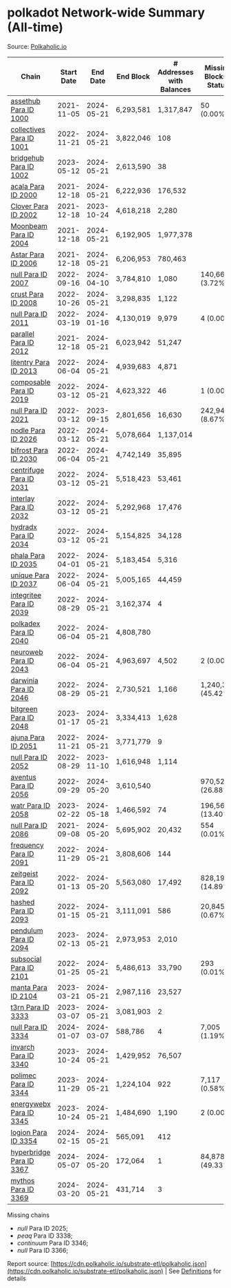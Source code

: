 # polkadot Network-wide Summary (All-time)

Source: [Polkaholic.io](https://polkaholic.io)


| Chain            | Start Date | End Date | End Block | # Addresses with Balances | Missing Blocks / Status |
| ---------------- | ---------- | ---------| --------- | ------------------------- | ----------------------- |
| [assethub Para ID 1000](/polkadot/1000-statemint) | 2021-11-05 | 2024-05-21 | 6,293,581 |  1,317,847 | 50 (0.00%)  |
| [collectives Para ID 1001](/polkadot/1001-polkadot-parachain-1001) | 2022-11-21 | 2024-05-21 | 3,822,046 |  108 |    |
| [bridgehub Para ID 1002](/polkadot/1002-polkadot-parachain-1002) | 2023-05-12 | 2024-05-21 | 2,613,590 |  38 |    |
| [acala Para ID 2000](/polkadot/2000-acala) | 2021-12-18 | 2024-05-21 | 6,222,936 |  176,532 |    |
| [Clover Para ID 2002](/polkadot/2002-clover) | 2021-12-18 | 2023-10-24 | 4,618,218 |  2,280 |    |
| [Moonbeam Para ID 2004](/polkadot/2004-moonbeam) | 2021-12-18 | 2024-05-21 | 6,192,905 |  1,977,378 |    |
| [Astar Para ID 2006](/polkadot/2006-astar) | 2021-12-18 | 2024-05-21 | 6,206,953 |  780,463 |    |
| [null Para ID 2007](/polkadot/2007-kapex) | 2022-09-16 | 2024-04-10 | 3,784,810 |  1,080 | 140,668 (3.72%)  |
| [crust Para ID 2008](/polkadot/2008-crustParachain) | 2022-10-26 | 2024-05-21 | 3,298,835 |  1,122 |    |
| [null Para ID 2011](/polkadot/2011-equilibrium) | 2022-03-19 | 2024-01-16 | 4,130,019 |  9,979 | 4 (0.00%)  |
| [parallel Para ID 2012](/polkadot/2012-parallel) | 2021-12-18 | 2024-05-21 | 6,023,942 |  51,247 |    |
| [litentry Para ID 2013](/polkadot/2013-litentry) | 2022-06-04 | 2024-05-21 | 4,939,683 |  4,871 |    |
| [composable Para ID 2019](/polkadot/2019-composableFinance) | 2022-03-12 | 2024-05-21 | 4,623,322 |  46 | 1 (0.00%)  |
| [null Para ID 2021](/polkadot/2021-efinity) | 2022-03-12 | 2023-09-15 | 2,801,656 |  16,630 | 242,949 (8.67%)  |
| [nodle Para ID 2026](/polkadot/2026-nodle) | 2022-03-12 | 2024-05-21 | 5,078,664 |  1,137,014 |    |
| [bifrost Para ID 2030](/polkadot/2030-bifrost) | 2022-06-04 | 2024-05-21 | 4,742,149 |  35,895 |    |
| [centrifuge Para ID 2031](/polkadot/2031-centrifuge) | 2022-03-12 | 2024-05-21 | 5,518,423 |  53,461 |    |
| [interlay Para ID 2032](/polkadot/2032-interlay) | 2022-03-12 | 2024-05-21 | 5,292,968 |  17,476 |    |
| [hydradx Para ID 2034](/polkadot/2034-hydra) | 2022-03-12 | 2024-05-21 | 5,154,825 |  34,128 |    |
| [phala Para ID 2035](/polkadot/2035-phala) | 2022-04-01 | 2024-05-21 | 5,183,454 |  5,316 |    |
| [unique Para ID 2037](/polkadot/2037-unique) | 2022-06-04 | 2024-05-21 | 5,005,165 |  44,459 |    |
| [integritee Para ID 2039](/polkadot/2039-polkadot-parachain-2039) | 2022-08-29 | 2024-05-21 | 3,162,374 |  4 |    |
| [polkadex Para ID 2040](/polkadot/2040-polkadex) | 2022-06-04 | 2024-05-21 | 4,808,780 |   |    |
| [neuroweb Para ID 2043](/polkadot/2043-origintrail-parachain) | 2022-06-04 | 2024-05-21 | 4,963,697 |  4,502 | 2 (0.00%)  |
| [darwinia Para ID 2046](/polkadot/2046-polkadot-parachain-2046) | 2022-08-29 | 2024-05-21 | 2,730,521 |  1,166 | 1,240,326 (45.42%)  |
| [bitgreen Para ID 2048](/polkadot/2048-polkadot-parachain-2048) | 2023-01-17 | 2024-05-21 | 3,334,413 |  1,628 |    |
| [ajuna Para ID 2051](/polkadot/2051-polkadot-parachain-2051) | 2022-11-21 | 2024-05-21 | 3,771,779 |  9 |    |
| [null Para ID 2052](/polkadot/2052-polkadot-parathread-2052) | 2022-08-29 | 2023-11-10 | 1,616,948 |  1,114 |    |
| [aventus Para ID 2056](/polkadot/2056-polkadot-parachain-2056) | 2022-09-29 | 2024-05-20 | 3,610,540 |   | 970,522 (26.88%)  |
| [watr Para ID 2058](/polkadot/2058-polkadot-parachain-2058) | 2023-02-22 | 2024-05-18 | 1,466,592 |  74 | 196,567 (13.40%)  |
| [null Para ID 2086](/polkadot/2086-polkadot-parachain-2086) | 2021-09-08 | 2024-05-20 | 5,695,902 |  20,432 | 554 (0.01%)  |
| [frequency Para ID 2091](/polkadot/2091-polkadot-parachain-2091) | 2022-11-29 | 2024-05-21 | 3,808,606 |  144 |    |
| [zeitgeist Para ID 2092](/polkadot/2092-polkadot-parachain-2092) | 2022-01-13 | 2024-05-20 | 5,563,080 |  17,492 | 828,192 (14.89%)  |
| [hashed Para ID 2093](/polkadot/2093-polkadot-parachain-2093) | 2022-01-15 | 2024-05-21 | 3,111,091 |  586 | 20,845 (0.67%)  |
| [pendulum Para ID 2094](/polkadot/2094-polkadot-parachain-2094) | 2023-02-13 | 2024-05-21 | 2,973,953 |  2,010 |    |
| [subsocial Para ID 2101](/polkadot/2101-polkadot-parachain-2101) | 2022-01-25 | 2024-05-21 | 5,486,613 |  33,790 | 293 (0.01%)  |
| [manta Para ID 2104](/polkadot/2104-polkadot-parachain-2104) | 2023-03-21 | 2024-05-21 | 2,987,116 |  23,527 |    |
| [t3rn Para ID 3333](/polkadot/3333-polkadot-parachain-3333) | 2023-03-07 | 2024-05-21 | 3,081,903 |  2 |    |
| [null Para ID 3334](/polkadot/3334-polkadot-parathread-3334) | 2024-01-07 | 2024-03-07 | 588,786 |  4 | 7,005 (1.19%)  |
| [invarch Para ID 3340](/polkadot/3340-polkadot-parachain-3340) | 2023-10-24 | 2024-05-21 | 1,429,952 |  76,507 |    |
| [polimec Para ID 3344](/polkadot/3344-polkadot-parachain-3344) | 2023-11-29 | 2024-05-21 | 1,224,104 |  922 | 7,117 (0.58%)  |
| [energywebx Para ID 3345](/polkadot/3345-polkadot-parachain-3345) | 2023-10-24 | 2024-05-21 | 1,484,690 |  1,190 | 2 (0.00%)  |
| [logion Para ID 3354](/polkadot/3354-polkadot-parachain-3354) | 2024-02-15 | 2024-05-21 | 565,091 |  412 |    |
| [hyperbridge Para ID 3367](/polkadot/3367-polkadot-parachain-3367) | 2024-05-07 | 2024-05-20 | 172,064 |  1 | 84,878 (49.33%)  |
| [mythos Para ID 3369](/polkadot/3369-polkadot-parachain-3369) | 2024-03-20 | 2024-05-21 | 431,714 |  3 |    |

Missing chains


* *null* Para ID 2025; 
* *peaq* Para ID 3338; 
* *continuum* Para ID 3346; 
* *null* Para ID 3366; 

Report source: [https://cdn.polkaholic.io/substrate-etl/polkaholic.json](https://cdn.polkaholic.io/substrate-etl/polkaholic.json) | See [Definitions](/DEFINITIONS.md) for details
